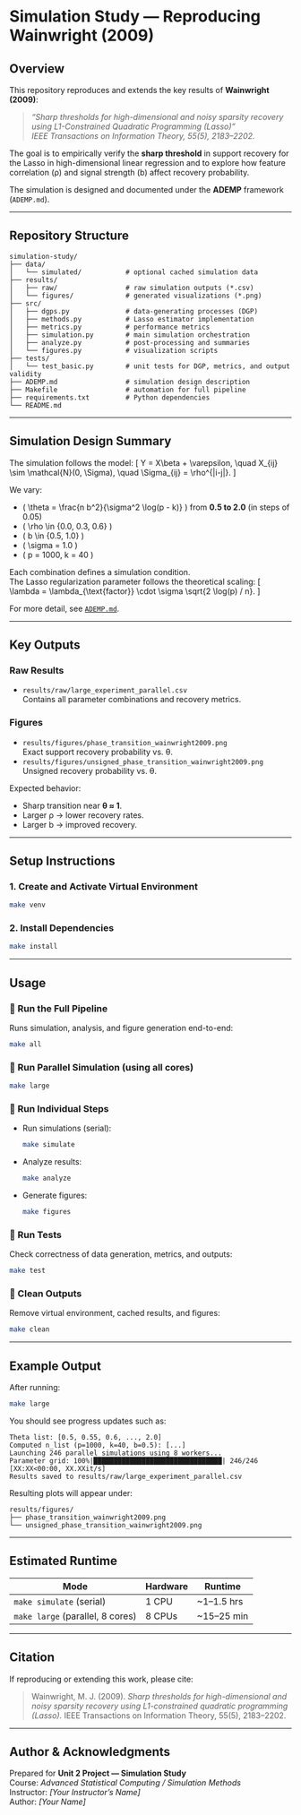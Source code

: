 # Simulation Study — Reproducing Wainwright (2009)

## Overview

This repository reproduces and extends the key results of **Wainwright (2009)**:  
> *“Sharp thresholds for high-dimensional and noisy sparsity recovery using L1-Constrained Quadratic Programming (Lasso)”*  
> *IEEE Transactions on Information Theory, 55(5), 2183–2202.*

The goal is to empirically verify the **sharp threshold** in support recovery for the Lasso in high-dimensional linear regression and to explore how feature correlation (ρ) and signal strength (b) affect recovery probability.

The simulation is designed and documented under the **ADEMP** framework (`ADEMP.md`).

---

## Repository Structure

```
simulation-study/
├── data/
│   └── simulated/           # optional cached simulation data
├── results/
│   ├── raw/                 # raw simulation outputs (*.csv)
│   └── figures/             # generated visualizations (*.png)
├── src/
│   ├── dgps.py              # data-generating processes (DGP)
│   ├── methods.py           # Lasso estimator implementation
│   ├── metrics.py           # performance metrics
│   ├── simulation.py        # main simulation orchestration
│   ├── analyze.py           # post-processing and summaries
│   └── figures.py           # visualization scripts
├── tests/
│   └── test_basic.py        # unit tests for DGP, metrics, and output validity
├── ADEMP.md                 # simulation design description
├── Makefile                 # automation for full pipeline
├── requirements.txt         # Python dependencies
└── README.md
```

---

## Simulation Design Summary

The simulation follows the model:
\[
Y = X\beta + \varepsilon, \quad X_{ij} \sim \mathcal{N}(0, \Sigma), \quad \Sigma_{ij} = \rho^{|i-j|}.
\]

We vary:
- \( \theta = \frac{n b^2}{\sigma^2 \log(p - k)} \) from **0.5 to 2.0** (in steps of 0.05)
- \( \rho \in \{0.0, 0.3, 0.6\} \)
- \( b \in \{0.5, 1.0\} \)
- \( \sigma = 1.0 \)
- \( p = 1000, k = 40 \)

Each combination defines a simulation condition.  
The Lasso regularization parameter follows the theoretical scaling:
\[
\lambda = \lambda_{\text{factor}} \cdot \sigma \sqrt{2 \log(p) / n}.
\]

For more detail, see [`ADEMP.md`](./ADEMP.md).

---

## Key Outputs

### Raw Results
- `results/raw/large_experiment_parallel.csv`  
  Contains all parameter combinations and recovery metrics.

### Figures
- `results/figures/phase_transition_wainwright2009.png`  
  Exact support recovery probability vs. θ.
- `results/figures/unsigned_phase_transition_wainwright2009.png`  
  Unsigned recovery probability vs. θ.

Expected behavior:
- Sharp transition near **θ ≈ 1**.
- Larger ρ → lower recovery rates.
- Larger b → improved recovery.

---

## Setup Instructions

### 1. Create and Activate Virtual Environment
```bash
make venv
```

### 2. Install Dependencies
```bash
make install
```

---

## Usage

### 🔹 Run the Full Pipeline
Runs simulation, analysis, and figure generation end-to-end:
```bash
make all
```

### 🔹 Run Parallel Simulation (using all cores)
```bash
make large
```

### 🔹 Run Individual Steps
- Run simulations (serial):  
  ```bash
  make simulate
  ```
- Analyze results:  
  ```bash
  make analyze
  ```
- Generate figures:  
  ```bash
  make figures
  ```

### 🔹 Run Tests
Check correctness of data generation, metrics, and outputs:
```bash
make test
```

### 🔹 Clean Outputs
Remove virtual environment, cached results, and figures:
```bash
make clean
```

---

## Example Output

After running:
```bash
make large
```

You should see progress updates such as:
```
Theta list: [0.5, 0.55, 0.6, ..., 2.0]
Computed n_list (p=1000, k=40, b=0.5): [...]
Launching 246 parallel simulations using 8 workers...
Parameter grid: 100%|████████████████████████████████| 246/246 [XX:XX<00:00, XX.XXit/s]
Results saved to results/raw/large_experiment_parallel.csv
```

Resulting plots will appear under:
```
results/figures/
├── phase_transition_wainwright2009.png
└── unsigned_phase_transition_wainwright2009.png
```

---

## Estimated Runtime

| Mode | Hardware | Runtime |
|------|-----------|----------|
| `make simulate` (serial) | 1 CPU | ~1–1.5 hrs |
| `make large` (parallel, 8 cores) | 8 CPUs | ~15–25 min |

---

## Citation

If reproducing or extending this work, please cite:

> Wainwright, M. J. (2009). *Sharp thresholds for high-dimensional and noisy sparsity recovery using L1-constrained quadratic programming (Lasso).* IEEE Transactions on Information Theory, 55(5), 2183–2202.

---

## Author & Acknowledgments

Prepared for **Unit 2 Project — Simulation Study**  
Course: *Advanced Statistical Computing / Simulation Methods*  
Instructor: *[Your Instructor’s Name]*  
Author: *[Your Name]*  
